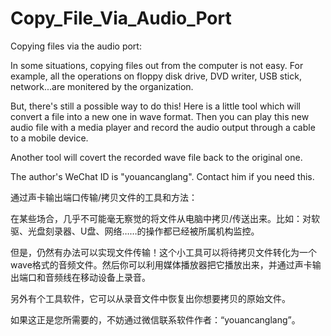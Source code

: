 # Copy_File_Via_Audio_Port

Copying files via the audio port:

In some situations, copying files out from the computer is not easy. For example, all the operations on floppy disk drive, DVD writer, USB stick, network...are monitered by the organization.

But, there's still a possible way to do this! Here is a little tool which will convert a file into a new one in wave format. Then you can play this new audio file with a media player and record the audio output through a cable to a mobile device.

Another tool will covert the recorded wave file back to the original one. 

The author's WeChat ID is "youancanglang". Contact him if you need this.


通过声卡输出端口传输/拷贝文件的工具和方法：

在某些场合，几乎不可能毫无察觉的将文件从电脑中拷贝/传送出来。比如：对软驱、光盘刻录器、U盘、网络……的操作都已经被所属机构监控。

但是，仍然有办法可以实现文件传输！这个小工具可以将待拷贝文件转化为一个wave格式的音频文件。然后你可以利用媒体播放器把它播放出来，并通过声卡输出端口和音频线在移动设备上录音。

另外有个工具软件，它可以从录音文件中恢复出你想要拷贝的原始文件。

如果这正是您所需要的，不妨通过微信联系软件作者：“youancanglang”。
